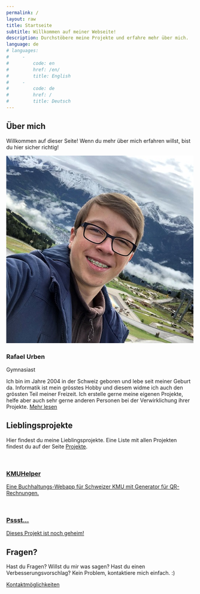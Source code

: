 ```yaml
---
permalink: /
layout: raw
title: Startseite
subtitle: Willkommen auf meiner Webseite!
description: Durchstöbere meine Projekte und erfahre mehr über mich.
language: de
# languages:
#     -
#         code: en
#         href: /en/
#         title: English
#     -
#         code: de
#         href: /
#         title: Deutsch
---
```


<div id="about" class="team-boxed">
    <div class="container">
        <div class="intro">
            <h2 class="text-center">Über mich</h2>
            <p class="text-center">Willkommen auf dieser Seite! Wenn du mehr über mich erfahren willst, bist du hier
                sicher richtig!</p>
        </div>
        <div class="row justify-content-center people">
            <div class="col-sm-10 col-md-10 col-lg-8 col-xl-8 item">
                <div class="box"><img class="rounded-circle" src="/assets/img/portrait-250.jpg">
                    <h3 class="name">Rafael Urben</h3>
                    <p class="title">Gymnasiast</p>
                    <p class="description">Ich bin im Jahre 2004 in der Schweiz geboren und lebe seit meiner Geburt
                        da. Informatik ist mein grösstes Hobby und diesem widme ich auch den grössten Teil meiner
                        Freizeit. Ich erstelle gerne meine eigenen Projekte, helfe aber auch sehr gerne anderen
                        Personen bei der Verwirklichung ihrer Projekte. <a href="/about">Mehr lesen</a></p>
                    <div class="social">
                        <a href="https://go.rafaelurben.ch/instagram">
                            <i class="fab fa-instagram"></i>
                        </a>
                        <a href="https://go.rafaelurben.ch/github">
                            <i class="fab fa-github"></i>
                        </a>
                        <a href="https://go.rafaelurben.ch/mail">
                            <i class="fas fa-envelope"></i>
                        </a>
                    </div>
                </div>
            </div>
        </div>
    </div>
</div>
<div id="projects" class="projects-horizontal">
    <div class="container">
        <div class="intro">
            <h2 class="text-center">Lieblingsprojekte</h2>
            <p class="text-center">Hier findest du meine Lieblingsprojekte. Eine Liste mit allen Projekten findest
                du auf der Seite <a href="projects">Projekte</a>.</p>
        </div>
        <div class="row projects">
            <div class="col-sm-6 item">
                <a href="/kmuhelper/" class="nodeco">
                    <div class="row">
                        <div class="col-md-12 col-lg-5">
                            <img class="img-fluid" src="">
                        </div>
                        <div class="col">
                            <h3 class="name">KMUHelper</h3>
                            <p class="description">Eine Buchhaltungs-Webapp für Schweizer KMU mit Generator für
                                QR-Rechnungen.</p>
                        </div>
                    </div>
                </a>
            </div>
            <div class="col-sm-6 item">
                <a href="#projects" class="nodeco">
                    <div class="row">
                        <div class="col-md-12 col-lg-5">
                            <img class="img-fluid" src="">
                        </div>
                        <div class="col">
                            <h3 class="name">Pssst...</h3>
                            <p class="description">Dieses Projekt ist noch geheim!</p>
                        </div>
                    </div>
                </a>
            </div>
        </div>
    </div>
</div>
<div id="questions" class="highlight">
    <div class="container">
        <div class="intro">
            <h2 class="text-center">Fragen?</h2>
            <p class="text-center">Hast du Fragen? Willst du mir was sagen? Hast du einen Verbesserungsvorschlag?
                Kein Problem, kontaktiere mich einfach. :)</p>
        </div>
        <div class="buttons"><a class="btn btn-primary" role="button" href="/contact">Kontaktmöglichkeiten</a></div>
    </div>
</div>
